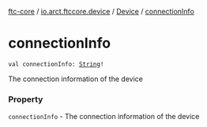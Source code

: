 [ftc-core](../../index.md) / [io.arct.ftccore.device](../index.md) / [Device](index.md) / [connectionInfo](./connection-info.md)

# connectionInfo

`val connectionInfo: `[`String`](https://kotlinlang.org/api/latest/jvm/stdlib/kotlin/-string/index.html)`!`

The connection information of the device

### Property

`connectionInfo` - The connection information of the device